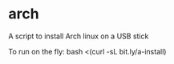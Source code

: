 # arch
A script to install Arch linux on a USB stick

To run on the fly:
bash <(curl -sL bit.ly/a-install)
